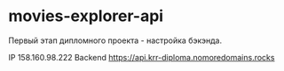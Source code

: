 # movies-explorer-api
Первый этап дипломного проекта - настройка бэкэнда.

IP 158.160.98.222
Backend https://api.krr-diploma.nomoredomains.rocks
